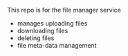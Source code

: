 This repo is for the file manager service
- manages uploading files
- downloading files
- deleting files
- file meta-data management
